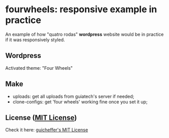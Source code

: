 # fourwheels: responsive example in practice
An example of how "quatro rodas" **wordpress** website would be in practice if it was responsively styled.

## Wordpress
Activated theme: "Four Wheels"

## Make
- uploads: get all uploads from guiatech's server if needed;
- clone-configs: get 'four wheels' working fine once you set it up;

## License ([MIT License](http://choosealicense.com/licenses/mit/))

Check it here: <a href="http://guicheffer.mit-license.org/" target="_blank">guicheffer's MIT License</a>
